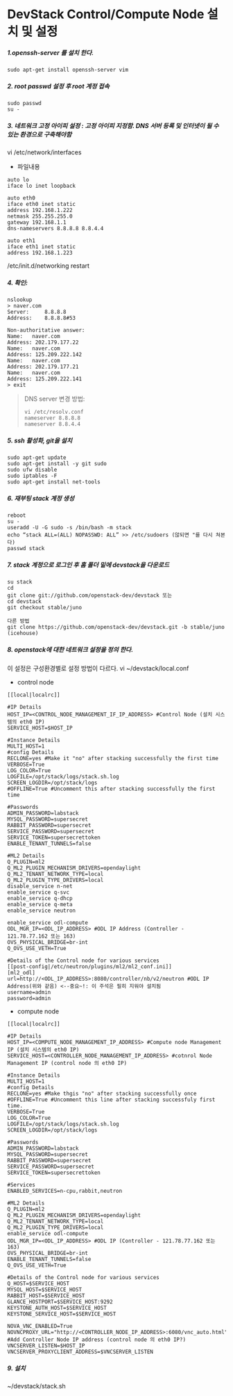 DevStack Control/Compute Node 설치 및 설정
==================================

##### 1.openssh-server 를 설치 한다. 
```
sudo apt-get install openssh-server vim
```

##### 2. root passwd 설정 후 root 계정 접속
```
sudo passwd
su -
```

##### 3. 네트워크 고정 아이피 설정 : 고정 아이피 지정함. DNS 서버 등록 및 인터넷이 될 수 있는 환경으로 구축해야함
vi /etc/network/interfaces

- 파일내용
```
auto lo
iface lo inet loopback

auto eth0
iface eth0 inet static
address 192.168.1.222
netmask 255.255.255.0
gateway 192.168.1.1
dns-nameservers 8.8.8.8 8.8.4.4

auto eth1
iface eth1 inet static
address 192.168.1.223
```
/etc/init.d/networking restart

##### 4. 확인:
```
nslookup
> naver.com
Server:		8.8.8.8
Address:	8.8.8.8#53

Non-authoritative answer:
Name:	naver.com
Address: 202.179.177.22
Name:	naver.com
Address: 125.209.222.142
Name:	naver.com
Address: 202.179.177.21
Name:	naver.com
Address: 125.209.222.141
> exit
```

> DNS server 변경 방법:
> ```
> vi /etc/resolv.conf
> nameserver 8.8.8.8
> nameserver 8.8.4.4
> ```

##### 5. ssh 활성화, git을 설치
```
sudo apt-get update
sudo apt-get install -y git sudo
sudo ufw disable 
sudo iptables -F 
sudo apt-get install net-tools
```

##### 6. 재부팅 stack 계정 생성
```
reboot
su -
useradd -U -G sudo -s /bin/bash -m stack 
echo “stack ALL=(ALL) NOPASSWD: ALL” >> /etc/sudoers (않되면 "를 다시 쳐본다)
passwd stack
```

##### 7. stack 계정으로 로그인 후 홈 폴더 밑에 devstack을 다운로드 
```
su stack
cd
git clone git://github.com/openstack-dev/devstack 또는 
cd devstack
git checkout stable/juno

다른 방법 
git clone https://github.com/openstack-dev/devstack.git -b stable/juno (icehouse)
```

##### 8. openstack에 대한 네트워크 설정을 정의 한다. 
이 설정은 구성환경별로 설정 방법이 다르다. 
vi ~/devstack/local.conf

- control node
```
[[local|localrc]]
 
#IP Details
HOST_IP=<CONTROL_NODE_MANAGEMENT_IF_IP_ADDRESS> #Control Node (설치 시스템의 eth0 IP)
SERVICE_HOST=$HOST_IP
 
#Instance Details
MULTI_HOST=1
#config Details
RECLONE=yes #Make it "no" after stacking successfully the first time
VERBOSE=True
LOG_COLOR=True
LOGFILE=/opt/stack/logs/stack.sh.log
SCREEN_LOGDIR=/opt/stack/logs
#OFFLINE=True #Uncomment this after stacking successfully the first time
 
#Passwords
ADMIN_PASSWORD=labstack 
MYSQL_PASSWORD=supersecret
RABBIT_PASSWORD=supersecret
SERVICE_PASSWORD=supersecret
SERVICE_TOKEN=supersecrettoken
ENABLE_TENANT_TUNNELS=false
 
#ML2 Details
Q_PLUGIN=ml2
Q_ML2_PLUGIN_MECHANISM_DRIVERS=opendaylight
Q_ML2_TENANT_NETWORK_TYPE=local
Q_ML2_PLUGIN_TYPE_DRIVERS=local
disable_service n-net
enable_service q-svc
enable_service q-dhcp
enable_service q-meta
enable_service neutron
 
enable_service odl-compute
ODL_MGR_IP=<ODL_IP_ADDRESS> #ODL IP Address (Controller - 121.78.77.162 또는 163)
OVS_PHYSICAL_BRIDGE=br-int
Q_OVS_USE_VETH=True
 
#Details of the Control node for various services
[[post-config|/etc/neutron/plugins/ml2/ml2_conf.ini]]
[ml2_odl]
url=http://<ODL_IP_ADDRESS>:8080/controller/nb/v2/neutron #ODL IP Address(위와 같음) <--중요~!: 이 주석은 필히 지워야 설치됨
username=admin
password=admin
```

- compute node 
```
[[local|localrc]]
 
#IP Details
HOST_IP=<COMPUTE_NODE_MANAGEMENT_IP_ADDRESS> #Compute node Management IP (설치 시스템의 eth0 IP)
SERVICE_HOST=<CONTROLLER_NODE_MANAGEMENT_IP_ADDRESS> #cotnrol Node Management IP (control node 의 eth0 IP)
 
#Instance Details
MULTI_HOST=1
#config Details
RECLONE=yes #Make thgis "no" after stacking successfully once
#OFFLINE=True #Uncomment this line after stacking successfuly first time.
VERBOSE=True 
LOG_COLOR=True
LOGFILE=/opt/stack/logs/stack.sh.log
SCREEN_LOGDIR=/opt/stack/logs
 
#Passwords
ADMIN_PASSWORD=labstack
MYSQL_PASSWORD=supersecret
RABBIT_PASSWORD=supersecret
SERVICE_PASSWORD=supersecret
SERVICE_TOKEN=supersecrettoken
 
#Services
ENABLED_SERVICES=n-cpu,rabbit,neutron
 
#ML2 Details
Q_PLUGIN=ml2
Q_ML2_PLUGIN_MECHANISM_DRIVERS=opendaylight
Q_ML2_TENANT_NETWORK_TYPE=local
Q_ML2_PLUGIN_TYPE_DRIVERS=local
enable_service odl-compute
ODL_MGR_IP=<ODL_IP_ADDRESS> #ODL IP (Controller - 121.78.77.162 또는 163)
OVS_PHYSICAL_BRIDGE=br-int
ENABLE_TENANT_TUNNELS=false
Q_OVS_USE_VETH=True
 
#Details of the Control node for various services
Q_HOST=$SERVICE_HOST
MYSQL_HOST=$SERVICE_HOST
RABBIT_HOST=$SERVICE_HOST
GLANCE_HOSTPORT=$SERVICE_HOST:9292
KEYSTONE_AUTH_HOST=$SERVICE_HOST
KEYSTONE_SERVICE_HOST=$SERVICE_HOST
 
NOVA_VNC_ENABLED=True
NOVNCPROXY_URL="http://<CONTROLLER_NODE_IP_ADDRESS>:6080/vnc_auto.html" #Add Controller Node IP address (control node 의 eth0 IP?)
VNCSERVER_LISTEN=$HOST_IP
VNCSERVER_PROXYCLIENT_ADDRESS=$VNCSERVER_LISTEN
```

##### 9. 설치
~/devstack/stack.sh
